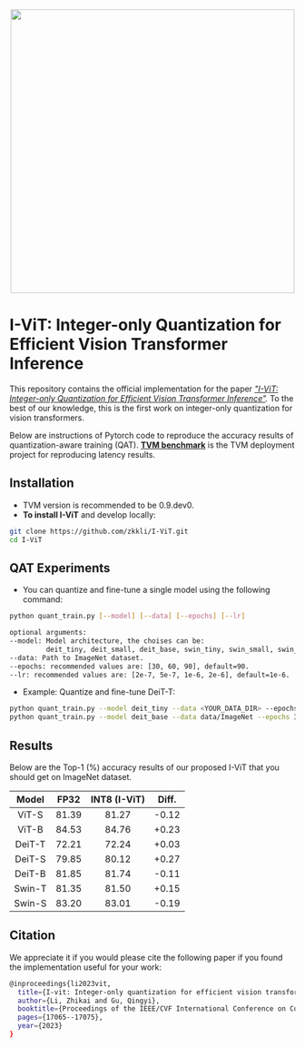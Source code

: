 <div align=center>
  <img src="overview.png" width="500px" />
  </div>

# I-ViT: Integer-only Quantization for Efficient Vision Transformer Inference

This repository contains the official implementation for the paper
*["I-ViT: Integer-only Quantization for Efficient Vision Transformer Inference"](https://arxiv.org/abs/2207.01405).*  To the best of our knowledge, this is the first work on integer-only quantization for vision transformers. 

Below are instructions of Pytorch code to reproduce the accuracy results of quantization-aware training (QAT). [**TVM benchmark**](https://github.com/zkkli/I-ViT/tree/main/TVM_benchmark)
is the TVM deployment project for reproducing latency results.

## Installation
- TVM version is recommended to be 0.9.dev0.
- **To install I-ViT** and develop locally:

```bash
git clone https://github.com/zkkli/I-ViT.git
cd I-ViT
```

## QAT Experiments

- You can quantize and fine-tune a single model using the following command:

```bash
python quant_train.py [--model] [--data] [--epochs] [--lr]

optional arguments:
--model: Model architecture, the choises can be: 
         deit_tiny, deit_small, deit_base, swin_tiny, swin_small, swin_base.
--data: Path to ImageNet dataset.
--epochs: recommended values are: [30, 60, 90], default=90.
--lr: recommended values are: [2e-7, 5e-7, 1e-6, 2e-6], default=1e-6.
```

- Example: Quantize and fine-tune DeiT-T:

```bash
python quant_train.py --model deit_tiny --data <YOUR_DATA_DIR> --epochs 30 --lr 5e-7 
python quant_train.py --model deit_base --data data/ImageNet --epochs 30 --lr 5e-7 
```

## Results

Below are the Top-1 (%) accuracy results of our proposed I-ViT that you should get on ImageNet dataset.

| Model  | FP32  | INT8 (I-ViT) | Diff. |
| :----: | :---: | :----------: | :---: |
| ViT-S  | 81.39 |    81.27     | -0.12 |
| ViT-B  | 84.53 |    84.76     | +0.23 |
| DeiT-T | 72.21 |    72.24     | +0.03 |
| DeiT-S | 79.85 |    80.12     | +0.27 |
| DeiT-B | 81.85 |    81.74     | -0.11 |
| Swin-T | 81.35 |    81.50     | +0.15 |
| Swin-S | 83.20 |    83.01     | -0.19 |

## Citation

We appreciate it if you would please cite the following paper if you found the implementation useful for your work:

```bash
@inproceedings{li2023vit,
  title={I-vit: Integer-only quantization for efficient vision transformer inference},
  author={Li, Zhikai and Gu, Qingyi},
  booktitle={Proceedings of the IEEE/CVF International Conference on Computer Vision},
  pages={17065--17075},
  year={2023}
}
```
